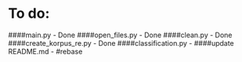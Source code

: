 # To do:

####main.py - Done
####open_files.py - Done
####clean.py - Done
####create_korpus_re.py - Done
####classification.py - 
####update README.md -
#rebase